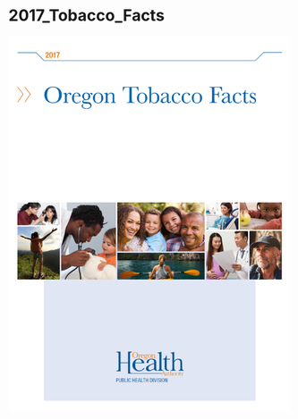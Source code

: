 # 2017_Tobacco_Facts
![2017 Tobacco_Facts Cover Page](https://github.com/pmleffers/2017_Tobacco_Facts/blob/master/OTF_2017_Cover.png)
